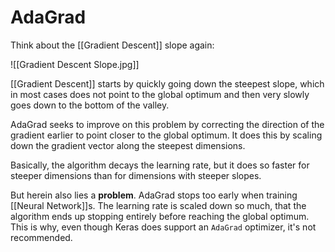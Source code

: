 # AdaGrad

Think about the [[Gradient Descent]] slope again:

![[Gradient Descent Slope.jpg]]

[[Gradient Descent]] starts by quickly going down the steepest slope, which in most cases does not point to the global optimum and then very slowly goes down to the bottom of the valley.

AdaGrad seeks to improve on this problem by correcting the direction of the gradient earlier to point closer to the global optimum. It does this by scaling down the gradient vector along the steepest dimensions.

Basically, the algorithm decays the learning rate, but it does so faster for steeper dimensions than for dimensions with steeper slopes. 

But herein also lies a __problem__. AdaGrad stops too early when training [[Neural Network]]s. The learning rate is scaled down so much, that the algorithm ends up stopping entirely before reaching the global optimum. This is why, even though Keras does support an `AdaGrad` optimizer, it's not recommended. 